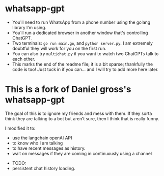 # whatsapp-gpt
* You'll need to run WhatsApp from a phone number using the golang library I'm using.
* You'll run a dedicated browser in another window that's controlling ChatGPT.
* Two terminals: `go run main.go`, and `python server.py`. I am extremely doubtful they will work for you on the first run.
* You can also try `multichat.py` if you want to watch two ChatGPTs talk to each other.
* This marks the end of the readme file; it is a bit sparse; thankfully the code is too! Just tuck in if you can... and I will try to add more here later.


# This is a fork of Daniel gross's whatsapp-gpt

The goal of this is to ignore my friends and mess with them. If they sorta think they are talking to a bot but aren't sure, then I think that is really funny. 

I modified it to:
- use the langchain openAI API
- to know who I am talking
- to have recent messages as history. 
- wait on messages if they are coming in continuously using a channel


* TODO:
* persistent chat history loading. 